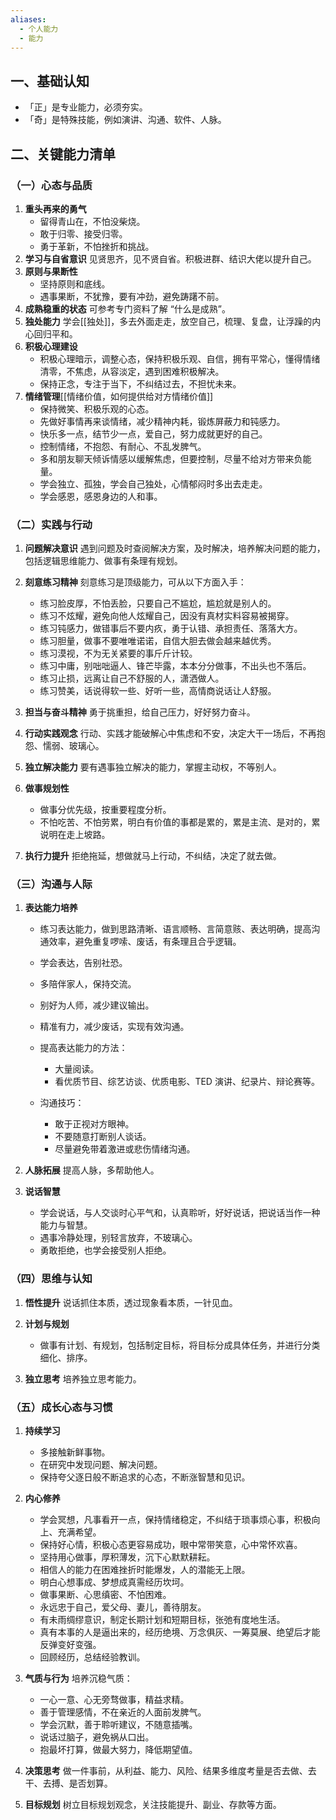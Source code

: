 ```yaml
---
aliases:
  - 个人能力
  - 能力
---
```

## 一、基础认知

  * 「正」是专业能力，必须夯实。
  * 「奇」是特殊技能，例如演讲、沟通、软件、人脉。

## 二、关键能力清单

### （一）心态与品质

  1. **重头再来的勇气**
     * 留得青山在，不怕没柴烧。
     * 敢于归零、接受归零。
     * 勇于革新，不怕挫折和挑战。
  2. **学习与自省意识**
见贤思齐，见不贤自省。积极进群、结识大佬以提升自己。
  3. **原则与果断性**
     * 坚持原则和底线。
     * 遇事果断，不犹豫，要有冲劲，避免踌躇不前。
  4. **成熟稳重的状态**
可参考专门资料了解 “什么是成熟”。
  5. **独处能力**
学会[[独处]]，多去外面走走，放空自己，梳理、复盘，让浮躁的内心回归平和。
  6. **积极心理建设**
     * 积极心理暗示，调整心态，保持积极乐观、自信，拥有平常心，懂得情绪清零，不焦虑，从容淡定，遇到困难积极解决。
     * 保持正念，专注于当下，不纠结过去，不担忧未来。
  7. **情绪管理**[[情绪价值，如何提供给对方情绪价值]]
     * 保持微笑、积极乐观的心态。
     * 先做好事情再来谈情绪，减少精神内耗，锻炼屏蔽力和钝感力。
     * 快乐多一点，结节少一点，爱自己，努力成就更好的自己。
     * 控制情绪，不抱怨、有耐心、不乱发脾气。
     * 多和朋友聊天倾诉情感以缓解焦虑，但要控制，尽量不给对方带来负能量。
     * 学会独立、孤独，学会自己独处，心情郁闷时多出去走走。
     * 学会感恩，感恩身边的人和事。
### （二）实践与行动

  1. **问题解决意识**
遇到问题及时查阅解决方案，及时解决，培养解决问题的能力，包括逻辑思维能力、做事有条理有规划。

  2. **刻意练习精神**
刻意练习是顶级能力，可从以下方面入手：
     * 练习脸皮厚，不怕丢脸，只要自己不尴尬，尴尬就是别人的。
     * 练习不炫耀，避免向他人炫耀自己，因没有真材实料容易被揭穿。
     * 练习钝感力，做错事后不要内疚，勇于认错、承担责任、落落大方。
     * 练习胆量，做事不要唯唯诺诺，自信大胆去做会越来越优秀。
     * 练习漠视，不为无关紧要的事斤斤计较。
     * 练习中庸，别咄咄逼人、锋芒毕露，本本分分做事，不出头也不落后。
     * 练习止损，远离让自己不舒服的人，潇洒做人。
     * 练习赞美，话说得软一些、好听一些，高情商说话让人舒服。

  3. **担当与奋斗精神**
勇于挑重担，给自己压力，好好努力奋斗。

  4. **行动实践观念**
行动、实践才能破解心中焦虑和不安，决定大干一场后，不再抱怨、懦弱、玻璃心。

  5. **独立解决能力**
要有遇事独立解决的能力，掌握主动权，不等别人。

  6. **做事规划性**
     * 做事分优先级，按重要程度分析。
     * 不怕吃苦、不怕劳累，明白有价值的事都是累的，累是主流、是对的，累说明在走上坡路。

  7. **执行力提升**
拒绝拖延，想做就马上行动，不纠结，决定了就去做。

### （三）沟通与人际

  1. **表达能力培养**
     * 练习表达能力，做到思路清晰、语言顺畅、言简意赅、表达明确，提高沟通效率，避免重复啰嗦、废话，有条理且合乎逻辑。
     * 学会表达，告别社恐。
     * 多陪伴家人，保持交流。
     * 别好为人师，减少建议输出。
     * 精准有力，减少废话，实现有效沟通。
     * 提高表达能力的方法：
       * 大量阅读。
       * 看优质节目、综艺访谈、优质电影、TED 演讲、纪录片、辩论赛等。

     * 沟通技巧：
       * 敢于正视对方眼神。
       * 不要随意打断别人谈话。
       * 尽量避免带着激进或悲伤情绪沟通。

  2. **人脉拓展**
提高人脉，多帮助他人。

  3. **说话智慧**
     * 学会说话，与人交谈时心平气和，认真聆听，好好说话，把说话当作一种能力与智慧。
     * 遇事冷静处理，别轻言放弃，不玻璃心。
     * 勇敢拒绝，也学会接受别人拒绝。

### （四）思维与认知

  1. **悟性提升**
说话抓住本质，透过现象看本质，一针见血。

  2. **计划与规划**
     * 做事有计划、有规划，包括制定目标，将目标分成具体任务，并进行分类细化、排序。

  3. **独立思考**
培养独立思考能力。

### （五）成长心态与习惯

  1. **持续学习**
     * 多接触新鲜事物。
     * 在研究中发现问题、解决问题。
     * 保持夸父逐日般不断追求的心态，不断涨智慧和见识。

  2. **内心修养**
     * 学会冥想，凡事看开一点，保持情绪稳定，不纠结于琐事烦心事，积极向上、充满希望。
     * 保持好心情，积极心态更容易成功，眼中常带笑意，心中常怀欢喜。
     * 坚持用心做事，厚积薄发，沉下心默默耕耘。
     * 相信人的能力在困难挫折时能爆发，人的潜能无上限。
     * 明白心想事成、梦想成真需经历坎坷。
     * 做事果断、心思缜密、不怕困难。
     * 永远忠于自己，爱父母、妻儿，善待朋友。
     * 有未雨绸缪意识，制定长期计划和短期目标，张弛有度地生活。
     * 真有本事的人是逼出来的，经历绝境、万念俱灰、一筹莫展、绝望后才能反弹变好变强。
     * 回顾经历，总结经验教训。

  3. **气质与行为**
培养沉稳气质：
     * 一心一意、心无旁骛做事，精益求精。
     * 善于管理感情，不在亲近的人面前发脾气。
     * 学会沉默，善于聆听建议，不随意插嘴。
     * 说话过脑子，避免祸从口出。
     * 抱最坏打算，做最大努力，降低期望值。

  4. **决策思考**
做一件事前，从利益、能力、风险、结果多维度考量是否去做、去干、去搏、是否划算。

  5. **目标规划**
树立目标规划观念，关注技能提升、副业、存款等方面。